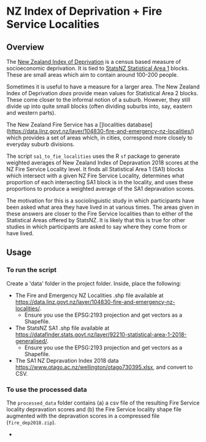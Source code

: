  
# NZ Index of Deprivation + Fire Service Localities

## Overview

The [New Zealand Index of Deprivation](http://www.ehinz.ac.nz/indicators/population-vulnerability/socioeconomic-deprivation-profile/) is a census based measure of socioeconomic deprivation. It is tied to [StatsNZ Statistical Area 1](https://www.stats.govt.nz/methods/geographic-hierarchy) blocks. These are small areas which aim to contain around 100-200 people. 

Sometimes it is useful to have a measure for a larger area. The New Zealand Index of Deprivation _does_ provide mean values for Statistical Area 2 blocks. These come closer to the informal notion of a suburb. However, they still divide up into quite small blocks (often dividing suburbs into, say, eastern and western parts).

The New Zealand Fire Service has a []localities database](https://data.linz.govt.nz/layer/104830-fire-and-emergency-nz-localities/) which provides a set of areas which, in cities, correspond more closely to everyday suburb divisions.

The script `sa1_to_fie_localities` uses the R `sf` package to generate weighted averages of New Zealand Index of Depravation 2018 scores at the NZ Fire Service Locality level. It finds all Statistical Area 1 (SA1) blocks which intersect with a given NZ Fire Service Locality, determines what proportion of each intersecting SA1 block is in the locality, and uses these proportions to produce a weighted average of the SA1 depravation scores.

The motivation for this is a sociolinguistic study in which participants have been asked what area they have lived in at various times. The areas given in these answers are closer to the Fire Service localities than to either of the Statistical Areas offered by StatsNZ. It is likely that this is true for other studies in which participants are asked to say where they come from or have lived.

## Usage

### To run the script

Create a 'data' folder in the project folder. Inside, place the following:

* The Fire and Emergency NZ Localities .shp file available at <https://data.linz.govt.nz/layer/104830-fire-and-emergency-nz-localities/>.
	- Ensure you use the EPSG:2193 projection and get vectors as a Shapefile.
* The StatsNZ SA1 .shp file available at <https://datafinder.stats.govt.nz/layer/92210-statistical-area-1-2018-generalised/>.
	- Ensure you use the EPSG:2193 projection and get vectors as a Shapefile.
* The SA1 NZ Depravation Index 2018 data <https://www.otago.ac.nz/wellington/otago730395.xlsx>, and convert to CSV.

### To use the processed data

The `processed_data` folder contains (a) a csv file of the resulting Fire Service locality depravation scores and (b) the Fire Service locality shape file augmented with the depravation scores in a compressed file (`fire_dep2018.zip`).


* 